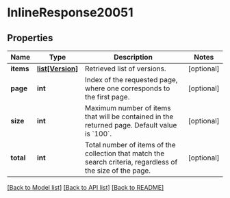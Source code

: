 # InlineResponse20051

## Properties
Name | Type | Description | Notes
------------ | ------------- | ------------- | -------------
**items** | [**list[Version]**](Version.md) | Retrieved list of versions. | [optional] 
**page** | **int** | Index of the requested page, where one corresponds to the first page. | [optional] 
**size** | **int** | Maximum number of items that will be contained in the returned page.  Default value is &#x60;100&#x60;. | [optional] 
**total** | **int** | Total number of items of the collection that match the search criteria, regardless of the size of the page. | [optional] 

[[Back to Model list]](../README.md#documentation-for-models) [[Back to API list]](../README.md#documentation-for-api-endpoints) [[Back to README]](../README.md)



